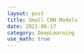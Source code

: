 ```yaml
---
layout: post
title: Small CNN Models
date: 2021-06-17
category: DeepLearning
use_math: true
---
```

